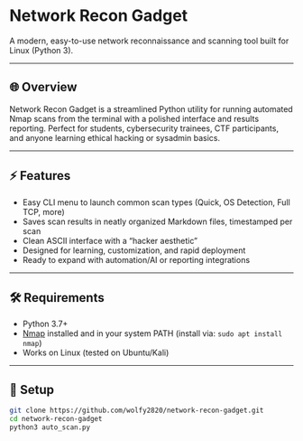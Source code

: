 # Network Recon Gadget

A modern, easy-to-use network reconnaissance and scanning tool built for Linux (Python 3).

---

## 🌐 Overview

Network Recon Gadget is a streamlined Python utility for running automated Nmap scans from the terminal with a polished interface and results reporting. Perfect for students, cybersecurity trainees, CTF participants, and anyone learning ethical hacking or sysadmin basics.

---

## ⚡️ Features

- Easy CLI menu to launch common scan types (Quick, OS Detection, Full TCP, more)
- Saves scan results in neatly organized Markdown files, timestamped per scan
- Clean ASCII interface with a “hacker aesthetic”
- Designed for learning, customization, and rapid deployment
- Ready to expand with automation/AI or reporting integrations

---

## 🛠️ Requirements

- Python 3.7+
- [Nmap](https://nmap.org/) installed and in your system PATH (install via: `sudo apt install nmap`)
- Works on Linux (tested on Ubuntu/Kali)

---

## 🚀 Setup

```bash
git clone https://github.com/wolfy2820/network-recon-gadget.git
cd network-recon-gadget
python3 auto_scan.py
